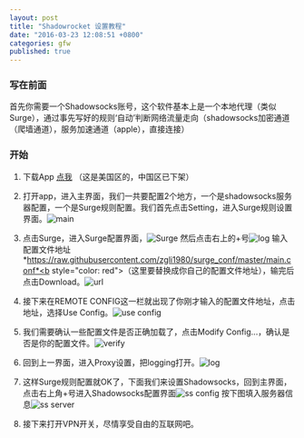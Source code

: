 ```yaml
---
layout: post
title: "Shadowrocket 设置教程"
date: "2016-03-23 12:08:51 +0800"
categories: gfw
published: true
---
```




### 写在前面    
首先你需要一个Shadowsocks账号，这个软件基本上是一个本地代理（类似Surge），通过事先写好的规则‘自动’判断网络流量走向（shadowsocks加密通道（爬墙通道），服务加速通道（apple），直接连接）

### 开始
1. 下载App [点我](https://itunes.apple.com/us/app/shadowrocket-for-shadowsocks/id932747118?mt=8#) （这是美国区的，中国区已下架）    

2. 打开app，进入主界面，我们一共要配置2个地方，一个是shadowsocks服务器配置，一个是Surge规则配置。我们首先点击Setting，进入Surge规则设置界面。![main][1]    

3. 点击Surge，进入Surge配置界面，![Surge][2]    然后点击右上的+号![log][7]     输入配置文件地址*https://raw.githubusercontent.com/zgli1980/surge_conf/master/main.conf*<b style="color: red">（这里要替换成你自己的配置文件地址）</b>，输完后点击Download。![url][8]    

4. 接下来在REMOTE CONFIG这一栏就出现了你刚才输入的配置文件地址，点击地址，选择Use Config。![use config][3]    

5. 我们需要确认一些配置文件是否正确加载了，点击Modify Config...，确认是否是你的配置文件。![verify][4]     

6. 回到上一界面，进入Proxy设置，把logging打开。![log][5]  

7. 这样Surge规则配置就OK了，下面我们来设置Shadowsocks，回到主界面，点击右上角+号进入Shadowsocks配置界面![ss config][9]     按下图填入服务器信息![ss server][6]    

8. 接下来打开VPN开关，尽情享受自由的互联网吧。


[1]: https://raw.githubusercontent.com/zgli1980/zgli1980.github.io/master/_src/20160323_shadowrocket/1.jpg
[2]: https://raw.githubusercontent.com/zgli1980/zgli1980.github.io/master/_src/20160323_shadowrocket/2.jpg
[3]: https://raw.githubusercontent.com/zgli1980/zgli1980.github.io/master/_src/20160323_shadowrocket/3.jpg
[4]: https://raw.githubusercontent.com/zgli1980/zgli1980.github.io/master/_src/20160323_shadowrocket/4.jpg
[5]: https://raw.githubusercontent.com/zgli1980/zgli1980.github.io/master/_src/20160323_shadowrocket/5.jpg
[6]: https://raw.githubusercontent.com/zgli1980/zgli1980.github.io/master/_src/20160323_shadowrocket/6.PNG
[7]: https://raw.githubusercontent.com/zgli1980/zgli1980.github.io/master/_src/20160323_shadowrocket/7.PNG
[8]: https://raw.githubusercontent.com/zgli1980/zgli1980.github.io/master/_src/20160323_shadowrocket/8.PNG
[9]: https://raw.githubusercontent.com/zgli1980/zgli1980.github.io/master/_src/20160323_shadowrocket/9.PNG
